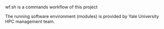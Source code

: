 wf.sh is a commands workflow of this project

The running software environment (modules) is provided by Yale University HPC management team. 
